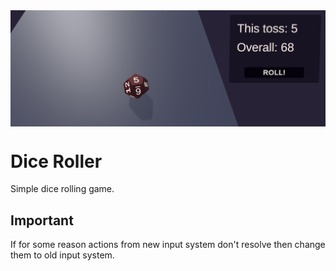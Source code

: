 <img src="Images/dice.png" align="middle" width="3000"/>

# Dice Roller

Simple dice rolling game. 

## Important

If for some reason actions from new input system don't resolve then change them to old input system.
